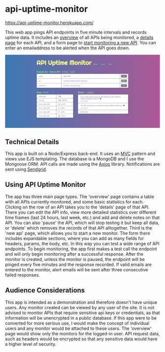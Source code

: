 # api-uptime-monitor
https://api-uptime-monitor.herokuapp.com/

This web app pings API endpoints in five minute intervals and records uptime data. It includes an [overview](https://api-uptime-monitor.herokuapp.com) of all APIs being monitored, a [details page](https://api-uptime-monitor.herokuapp.com/details/5cc28df9f001720017b73151) for each API, and a form page to [start monitoring a new API](https://api-uptime-monitor.herokuapp.com/add). You can enter an emailaddress to be alerted when  the API goes down.

![Preview Image](/public/images/api_uptime_monitor.png) 

## Technical Details 

This app is built on a Node/Express back-end. It uses an [M](https://github.com/streleck/api-uptime-monitor/tree/master/models)[V](https://github.com/streleck/api-uptime-monitor/tree/master/public/views)[C](https://github.com/streleck/api-uptime-monitor/tree/master/controllers) pattern and views use EJS templating. The database is a MongoDB and I use the Mongoose ORM. API calls are made using the [Axios](https://www.npmjs.com/package/axios) library. Notifications are sent using [Sendgrid](https://sendgrid.com/docs/for-developers/sending-email/).

## Using API Uptime Monitor

The app has three main page types. The 'overview' page contains a table with all APIs currently monitored, and some basic statistics for each. Clicking on the row of an API takes you to the 'details' page of that API. There you can edit the API info, view more detailed statistics over different time frames (last 24 hours, last week, etc.) and add and delete notes on that API. You can also 'pause' the API, which will stop testing it but keep all data, or 'delete' which removes the records of that API alltogether. Third is the 'new api' page, which allows you to start a new monitor. The form there includes expandable sections, where you can add as many fields for headers, params, the body, etc. In this way you can test a wide range of API endpoints. To begin monitoring, the app first makes a test call the endpoint and will only begin monitoring after a successful response. After the monitor is created, unless the monitor is paused, the endpoint will be pinged every five minutes and the response recorded. If valid emails are entered to the monitor, alert emails will be sent after three consecutive failed responses.

## Audience Considerations

This app is intended as a demonstration and therefore doesn't have unique users. Any monitor created can be viewed by any user of the site. It is not advised to monitor APIs that require sensitive api keys or credentials, as that information will be unencrypted in a public database. If this app were to be converted for more serious use, I would make the concept of individual users and any monitor would be attached to these users. The 'overview' page would show only the monitors for the logged-in user. API request data, such as headers would be encrypted so that any sensitive data would have a higher level of security.
